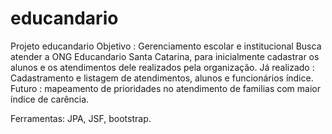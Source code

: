 # educandario
Projeto educandario
Objetivo : Gerenciamento escolar e institucional
Busca atender a ONG Educandario Santa Catarina, para inicialmente cadastrar os alunos e os atendimentos dele realizados
pela organização. 
Já realizado : Cadastramento e listagem de atendimentos, alunos e funcionários índice.
Futuro : mapeamento de prioridades no atendimento de familias com maior índice de carência. 

Ferramentas: JPA, JSF, bootstrap. 



